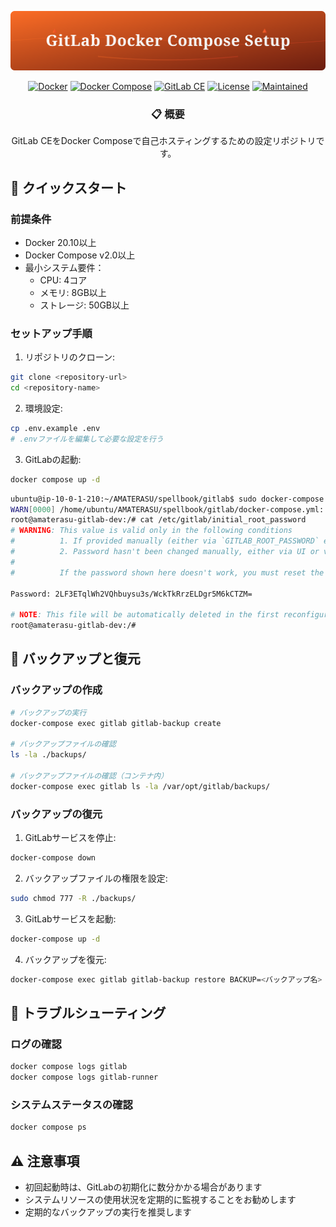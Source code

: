 <div align="center">

![](assets/header.svg)

[![Docker](https://img.shields.io/badge/Docker-20.10%2B-blue?logo=docker)](https://www.docker.com/)
[![Docker Compose](https://img.shields.io/badge/Docker%20Compose-v2.0%2B-blue?logo=docker)](https://docs.docker.com/compose/)
[![GitLab CE](https://img.shields.io/badge/GitLab%20CE-最新版-orange?logo=gitlab)](https://about.gitlab.com/)
[![License](https://img.shields.io/badge/License-MIT-green.svg)](LICENSE)
[![Maintained](https://img.shields.io/badge/メンテナンス-実施中-green.svg)](https://github.com/username/repo/graphs/commit-activity)

### 📋 概要

GitLab CEをDocker Composeで自己ホスティングするための設定リポジトリです。

</div>



## 🚀 クイックスタート

### 前提条件
- Docker 20.10以上
- Docker Compose v2.0以上
- 最小システム要件：
  - CPU: 4コア
  - メモリ: 8GB以上
  - ストレージ: 50GB以上

### セットアップ手順

1. リポジトリのクローン:
```bash
git clone <repository-url>
cd <repository-name>
```

2. 環境設定:
```bash
cp .env.example .env
# .envファイルを編集して必要な設定を行う
```

3. GitLabの起動:
```bash
docker compose up -d
```

```bash
ubuntu@ip-10-0-1-210:~/AMATERASU/spellbook/gitlab$ sudo docker-compose exec gitlab /bin/bash
WARN[0000] /home/ubuntu/AMATERASU/spellbook/gitlab/docker-compose.yml: the attribute `version` is obsolete, it will be ignored, please remove it to avoid potential confusion 
root@amaterasu-gitlab-dev:/# cat /etc/gitlab/initial_root_password
# WARNING: This value is valid only in the following conditions
#          1. If provided manually (either via `GITLAB_ROOT_PASSWORD` environment variable or via `gitlab_rails['initial_root_password']` setting in `gitlab.rb`, it was provided before database was seeded for the first time (usually, the first reconfigure run).
#          2. Password hasn't been changed manually, either via UI or via command line.
#
#          If the password shown here doesn't work, you must reset the admin password following https://docs.gitlab.com/ee/security/reset_user_password.html#reset-your-root-password.

Password: 2LF3ETqlWh2VQhbuysu3s/WckTkRrzELDgr5M6kCTZM=

# NOTE: This file will be automatically deleted in the first reconfigure run after 24 hours.
root@amaterasu-gitlab-dev:/# 


```


## 💾 バックアップと復元

### バックアップの作成
```bash
# バックアップの実行
docker-compose exec gitlab gitlab-backup create

# バックアップファイルの確認
ls -la ./backups/

# バックアップファイルの確認（コンテナ内）
docker-compose exec gitlab ls -la /var/opt/gitlab/backups/
```

### バックアップの復元
1. GitLabサービスを停止:
```bash
docker-compose down
```

2. バックアップファイルの権限を設定:
```bash
sudo chmod 777 -R ./backups/
```

3. GitLabサービスを起動:
```bash
docker-compose up -d
```

4. バックアップを復元:
```bash
docker-compose exec gitlab gitlab-backup restore BACKUP=<バックアップ名>
```

## 🔧 トラブルシューティング

### ログの確認
```bash
docker compose logs gitlab
docker compose logs gitlab-runner
```

### システムステータスの確認
```bash
docker compose ps
```

## ⚠️ 注意事項
- 初回起動時は、GitLabの初期化に数分かかる場合があります
- システムリソースの使用状況を定期的に監視することをお勧めします
- 定期的なバックアップの実行を推奨します
